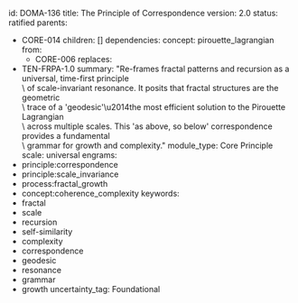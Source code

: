 id: DOMA-136
title: The Principle of Correspondence
version: 2.0
status: ratified
parents:
- CORE-014
children: []
dependencies:
  concept: pirouette_lagrangian
  from:
  - CORE-006
replaces:
- TEN-FRPA-1.0
summary: "Re-frames fractal patterns and recursion as a universal, time-first principle\
  \ of scale-invariant resonance. It posits that fractal structures are the geometric\
  \ trace of a 'geodesic'\u2014the most efficient solution to the Pirouette Lagrangian\
  \ across multiple scales. This 'as above, so below' correspondence provides a fundamental\
  \ grammar for growth and complexity."
module_type: Core Principle
scale: universal
engrams:
- principle:correspondence
- principle:scale_invariance
- process:fractal_growth
- concept:coherence_complexity
keywords:
- fractal
- scale
- recursion
- self-similarity
- complexity
- correspondence
- geodesic
- resonance
- grammar
- growth
uncertainty_tag: Foundational
